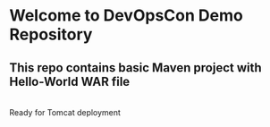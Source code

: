 # Welcome to DevOpsCon Demo Repository
## This repo contains basic Maven project with Hello-World WAR file 
<BR> Ready for Tomcat deployment 
